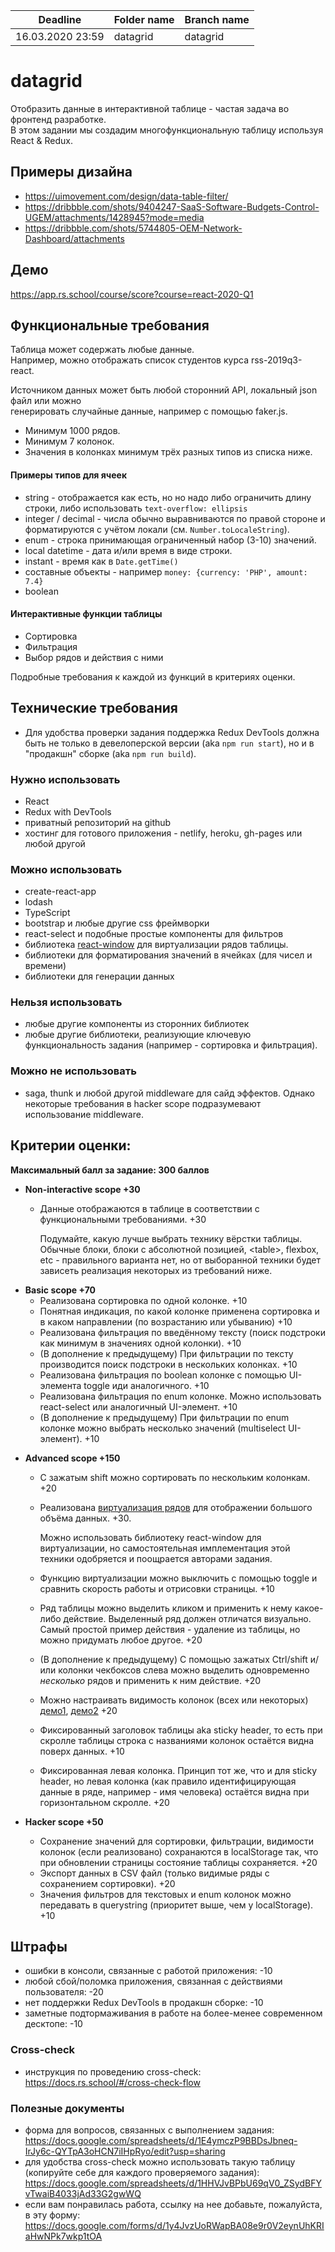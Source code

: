 | Deadline         | Folder name | Branch name |
| ---------------- | ----------- | ----------- |
| 16.03.2020 23:59 | datagrid    | datagrid    |

# datagrid

Отобразить данные в интерактивной таблице - частая задача во фронтенд разработке.  
В этом задании мы создадим многофункциональную таблицу используя React & Redux.

## Примеры дизайна

- https://uimovement.com/design/data-table-filter/
- https://dribbble.com/shots/9404247-SaaS-Software-Budgets-Control-UGEM/attachments/1428945?mode=media
- https://dribbble.com/shots/5744805-OEM-Network-Dashboard/attachments

## Демо

https://app.rs.school/course/score?course=react-2020-Q1

## Функциональные требования

Таблица может содержать любые данные.  
Например, можно отображать список студентов курса rss-2019q3-react.

Источником данных может быть любой сторонний API, локальный json файл или можно  
генерировать случайные данные, например с помощью faker.js.

- Минимум 1000 рядов.
- Минимум 7 колонок.
- Значения в колонках минимум трёх разных типов из списка ниже.

#### Примеры типов для ячеек

- string - отображается как есть, но но надо либо ограничить длину строки, либо использовать `text-overflow: ellipsis`
- integer / decimal - числа обычно выравниваются по правой стороне и форматируются с учётом локали (см. `Number.toLocaleString`).
- enum - строка принимающая ограниченный набор (3-10) значений.
- local datetime - дата и/или время в виде строки.
- instant - время как в `Date.getTime()`
- составные объекты - например `money: {currency: 'PHP', amount: 7.4}`
- boolean

#### Интерактивные функции таблицы

- Сортировка
- Фильтрация
- Выбор рядов и действия с ними

Подробные требования к каждой из функций в критериях оценки.

## Технические требования

- Для удобства проверки задания поддержка Redux DevTools должна быть не только в девелоперской версии (aka `npm run start`), но и в "продакшн" сборке (aka `npm run build`).

### Нужно использовать

- React
- Redux with DevTools
- приватный репозиторий на github
- хостинг для готового приложения - netlify, heroku, gh-pages или любой другой

### Можно использовать

- create-react-app
- lodash
- TypeScript
- bootstrap и любые другие css фреймворки
- react-select и подобные простые компоненты для фильтров
- библиотека [react-window](https://github.com/bvaughn/react-window) для виртуализации рядов таблицы.
- библиотеки для форматирования значений в ячейках (для чисел и времени)
- библиотеки для генерации данных

### Нельзя использовать

- любые другие компоненты из сторонних библиотек
- любые другие библиотеки, реализующие ключевую функциональность задания (например - сортировка и фильтрация).

### Можно не использовать

- saga, thunk и любой другой middleware для сайд эффектов. Однако некоторые требования в hacker scope подразумевают использование middleware.

## Критерии оценки:

**Максимальный балл за задание: 300 баллов**

- **Non-interactive scope +30**
  - Данные отображаются в таблице в соответствии с функциональными требованиями. +30

    Подумайте, какую лучше выбрать технику вёрстки таблицы. Обычные блоки, блоки с абсолютной позицией, \<table>, flexbox, etc - правильного варианта нет, но от выборанной техники будет зависеть реализация некоторых из требований ниже.

* **Basic scope +70**
  - Реализована сортировка по одной колонке. +10
  - Понятная индикация, по какой колонке применена сортировка и в каком направлении (по возрастанию или убыванию) +10
  - Реализована фильтрация по введённому тексту (поиск подстроки как минимум в значениях одной колонки). +10
  - (В дополнение к предыдущему) При фильтрации по тексту производится поиск подстроки в нескольких колонках. +10
  - Реализована фильтрация по boolean колонке с помощью UI-элемента toggle иди аналогичного. +10
  - Реализована фильтрация по enum колонке. Можно использовать react-select или аналогичный UI-элемент. +10
  - (В дополнение к предыдущему) При фильтрации по enum колонке можно выбрать несколько значений (multiselect UI-элемент). +10

- **Advanced scope +150**

  - С зажатым shift можно сортировать по нескольким колонкам. +20
  - Реализована [виртуализация рядов](https://web.dev/virtualize-long-lists-react-window/) для отображении большого объёма данных. +30.

    Можно использовать библиотеку react-window для виртуализации, но самостоятельная имплементация этой техники одобряется и поощрается авторами задания.

  - Функцию виртуализации можно выключить c помощью toggle и сравнить скорость работы и отрисовки страницы. +10
  - Ряд таблицы можно выделить кликом и применить к нему какое-либо действие. Выделенный ряд должен отличатся визуально. Самый простой пример действия - удаление из таблицы, но можно придумать любое другое. +20
  - (В дополнение к предыдущему) С помощью зажатых Ctrl/shift и/или колонки чекбоксов слева можно выделить одновременно _несколько_ рядов и применить к ним действие. +20
  - Можно настраивать видимость колонок (всех или некоторых) [демо1](https://www.datatables.net/examples/api/show_hide.html), [демо2](http://filamentgroup.github.io/tablesaw/demo/toggle.html) +20
  - Фиксированный заголовок таблицы aka sticky header, то есть при скролле таблицы строка с названиями колонок остаётся видна поверх данных. +10
  - Фиксированная левая колонка. Принцип тот же, что и для sticky header, но левая колонка (как правило идентифицирующая данные в ряде, например - имя человека) остаётся видна при горизонтальном скролле. +20

- **Hacker scope +50**
  - Сохранение значений для сортировки, фильтрации, видимости колонок (если реализовано) сохранаются в localStorage так, что при обновлении страницы состояние таблицы сохраняется. +20
  - Экспорт данных в CSV файл (только видимые ряды с сохранением сортировки). +20
  - Значения фильтров для текстовых и enum колонок можно передавать в querystring (приоритет выше, чем у localStorage). +10

## Штрафы

- ошибки в консоли, связанные с работой приложения: -10
- любой сбой/поломка приложения, связанная с действиями пользователя: -20
- нет поддержки Redux DevTools в продакшн сборке: -10
- заметные подтормаживания в работе на более-менее современном десктопе: -10

### Cross-check

- инструкция по проведению cross-check: https://docs.rs.school/#/cross-check-flow

### Полезные документы

- форма для вопросов, связанных с выполнением задания: https://docs.google.com/spreadsheets/d/1E4ymczP9BBDsJbneq-IrJy6c-QYTpA3oHCN7iIHpRyo/edit?usp=sharing
- для удобства cross-check можно использовать такую таблицу (копируйте себе для каждого проверяемого задания): https://docs.google.com/spreadsheets/d/1HHVJvBPbU69qV0_ZSydBFYvTwaiB4033jAd33G2gwWQ
- если вам понравилась работа, ссылку на нее добавьте, пожалуйста, в эту форму: https://docs.google.com/forms/d/1y4JvzUoRWapBA08e9r0V2eynUhKRIaHwNPk7wkp1tOA

